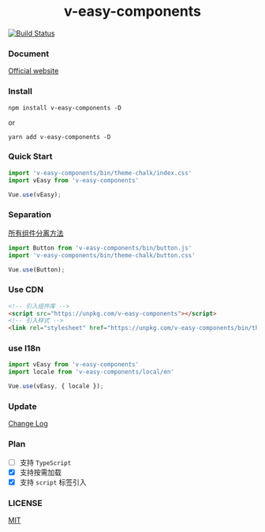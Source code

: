 <h1 align="center">v-easy-components</h1>

[![Build Status](https://travis-ci.com/Linkontoask/v-easy-components.svg?token=DxCbMdsVpziN8id5YUJs&branch=master)](https://travis-ci.com/Linkontoask/v-easy-components)
<a href="https://github.com/Linkontoask/v-easy"><img src="https://img.shields.io/badge/dev-v0.5.4-blue.svg" alt=""></a>
<a href="https://github.com/Linkontoask/v-easy"><img src="https://img.shields.io/badge/size-48kb-green.svg" alt=""></a>
<a href="https://github.com/Linkontoask/v-easy"><img src="https://img.shields.io/badge/vue-2.x-orange.svg" alt=""></a>
<a href="https://github.com/Linkontoask/v-easy"><img src="https://img.shields.io/badge/license-MIT-red.svg" alt=""></a>

### Document
[Official website](https://linkorg.club)

### Install
```
npm install v-easy-components -D
```
or
```
yarn add v-easy-components -D
```

### Quick Start
``` javascript
import 'v-easy-components/bin/theme-chalk/index.css'
import vEasy from 'v-easy-components'

Vue.use(vEasy);
```

### Separation
[所有组件分离方法](https://linkorg.club/#/view/quickstart)
```javascript
import Button from 'v-easy-components/bin/button.js'
import 'v-easy-components/bin/theme-chalk/button.css'

Vue.use(Button);
```

### Use CDN
```html
<!-- 引入组件库 -->
<script src="https://unpkg.com/v-easy-components"></script>
<!-- 引入样式 -->
<link rel="stylesheet" href="https://unpkg.com/v-easy-components/bin/theme-chalk/index.css">
```

### use I18n
```javascript
import vEasy from 'v-easy-components'
import locale from 'v-easy-components/local/en'

Vue.use(vEasy, { locale });
```

### Update
[Change Log](./ChangeLog.md)

### Plan
- [ ] 支持 `TypeScript`
- [x] 支持按需加载
- [x] 支持 `script` 标签引入

### LICENSE
[MIT](./src/LICENSE)
